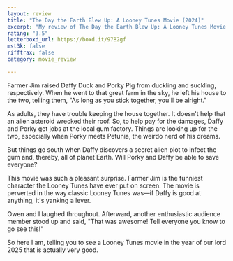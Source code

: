 ```yaml
---
layout: review
title: "The Day the Earth Blew Up: A Looney Tunes Movie (2024)"
excerpt: "My review of The Day the Earth Blew Up: A Looney Tunes Movie (2024)"
rating: "3.5"
letterboxd_url: https://boxd.it/97B2gf
mst3k: false
rifftrax: false
category: movie_review

---
```


Farmer Jim raised Daffy Duck and Porky Pig from duckling and suckling, respectively. When he went to that great farm in the sky, he left his house to the two, telling them, "As long as you stick together, you'll be alright."

As adults, they have trouble keeping the house together. It doesn't help that an alien asteroid wrecked their roof. So, to help pay for the damages, Daffy and Porky get jobs at the local gum factory. Things are looking up for the two, especially when Porky meets Petunia, the weirdo nerd of his dreams.

But things go south when Daffy discovers a secret alien plot to infect the gum and, thereby, all of planet Earth. Will Porky and Daffy be able to save everyone?

This movie was such a pleasant surprise. Farmer Jim is the funniest character the Looney Tunes have ever put on screen. The movie is perverted in the way classic Looney Tunes was—if Daffy is good at anything, it's yanking a lever.

Owen and I laughed throughout. Afterward, another enthusiastic audience member stood up and said, "That was awesome! Tell everyone you know to go see this!"

So here I am, telling you to see a Looney Tunes movie in the year of our lord 2025 that is actually very good.